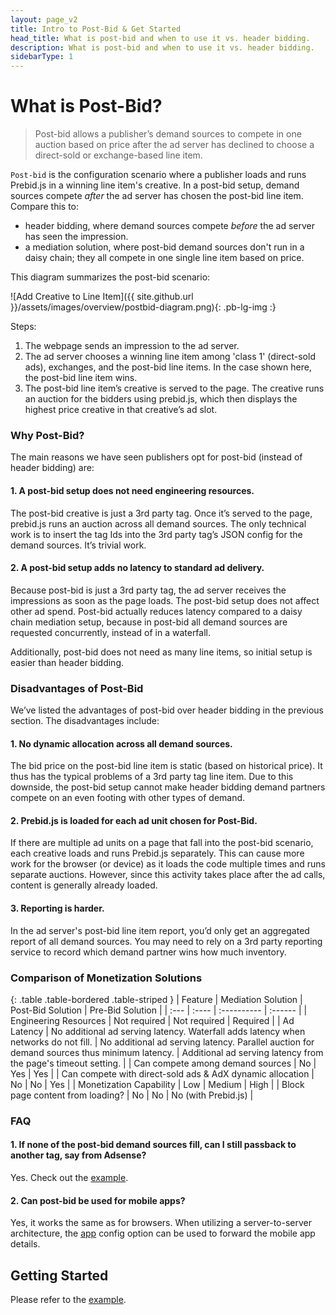 ```yaml
---
layout: page_v2
title: Intro to Post-Bid & Get Started
head_title: What is post-bid and when to use it vs. header bidding.
description: What is post-bid and when to use it vs. header bidding.
sidebarType: 1
---
```


# What is Post-Bid?

> Post-bid allows a publisher’s demand sources to compete in one auction based on price after the ad server has declined to choose a direct-sold or exchange-based line item.

`Post-bid` is the configuration scenario where a publisher loads and runs Prebid.js
in a winning line item's creative. In a post-bid setup,
demand sources compete _after_ the ad server has chosen the post-bid line item. Compare this to:

- header bidding, where demand sources compete _before_ the ad server has seen
the impression.
- a mediation solution, where post-bid demand sources don't run in a daisy chain;
they all compete in one single line item based on price.

This diagram summarizes the post-bid scenario:

![Add Creative to Line Item]({{ site.github.url }}/assets/images/overview/postbid-diagram.png){: .pb-lg-img :}

Steps:

1. The webpage sends an impression to the ad server.
2. The ad server chooses a winning line item among 'class 1' (direct-sold ads), exchanges, and the post-bid line items. In the case shown here, the post-bid line item wins.
3. The post-bid line item’s creative is served to the page. The creative runs an auction for the bidders using prebid.js, which then displays the highest price creative in that creative’s ad slot.


### Why Post-Bid?

The main reasons we have seen publishers opt for post-bid (instead of header bidding) are:

#### 1. A post-bid setup does not need engineering resources.

The post-bid creative is just a 3rd party tag. Once it’s served to the page, prebid.js runs an auction across all demand sources. The only technical work is to insert the tag Ids into the 3rd party tag’s JSON config for the demand sources. It’s trivial work.

#### 2. A post-bid setup adds no latency to standard ad delivery.

Because post-bid is just a 3rd party tag, the ad server receives the impressions as soon as the page loads. The post-bid setup does not affect other ad spend. Post-bid actually reduces latency compared to a daisy chain mediation setup, because in post-bid all demand sources are requested concurrently, instead of in a waterfall.

Additionally, post-bid does not need as many line items, so initial setup is easier than header bidding.

### Disadvantages of Post-Bid

We’ve listed the advantages of post-bid over header bidding in the previous section. The disadvantages include:

#### 1. No dynamic allocation across all demand sources.

The bid price on the post-bid line item is static (based on historical price). It thus has the typical problems of a 3rd party tag line item. Due to this downside, the post-bid setup cannot make header bidding demand partners compete on an even footing with  other types of demand.

#### 2. Prebid.js is loaded for each ad unit chosen for Post-Bid.

If there are multiple ad units on a page that fall into the post-bid scenario, each
creative loads and runs Prebid.js separately. This can cause more work for the
browser (or device) as it loads the code multiple times and runs separate auctions.
However, since this activity takes place after the ad calls, content is generally
already loaded.

#### 3. Reporting is harder.

In the ad server's post-bid line item report, you’d only get an aggregated report of all demand sources. You may need to rely on a 3rd party reporting service to record which demand partner wins how much inventory.

### Comparison of Monetization Solutions

{: .table .table-bordered .table-striped }
| Feature | Mediation Solution | Post-Bid Solution | Pre-Bid Solution |
| :--- | :---- | :---------- | :------ |
| Engineering Resources | Not required | Not required | Required |
| Ad Latency | No additional ad serving latency. Waterfall adds latency when networks do not fill. | No additional ad serving latency. Parallel auction for demand sources thus minimum latency. | Additional ad serving latency from the page's timeout setting. |
| Can compete among demand sources | No | Yes | Yes |
| Can compete with direct-sold ads & AdX dynamic allocation | No | No | Yes |
| Monetization Capability | Low | Medium | High |
| Block page content from loading? | No | No | No (with Prebid.js) |


### FAQ

#### 1. If none of the post-bid demand sources fill, can I still passback to another tag, say from Adsense?

Yes. Check out the [example](/dev-docs/examples/postbid.html).

#### 2. Can post-bid be used for mobile apps?

Yes, it works the same as for browsers. When utilizing a server-to-server architecture, the [app](/dev-docs/publisher-api-reference/setConfig.html#setConfig-app) config option can be used to forward the mobile app details.


## Getting Started

Please refer to the [example](/dev-docs/examples/postbid.html).
